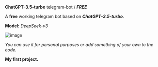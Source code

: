 **ChatGPT-3.5-turbo** telegram-bot / **_FREE_**

A **free** working telegram bot based on **_ChatGPT-3.5-turbo_**.

**Model:** _DeepSeek-v3_

![image](https://github.com/user-attachments/assets/c3418a54-86b2-4ac8-9c91-34e01355f8ec)

_You can use it for personal purposes or add something of your own to the code._

**My first project.**
